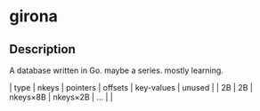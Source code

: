 # girona

## Description

A database written in Go. maybe a series. mostly learning.



| type | nkeys | pointers | offsets  | key-values | unused |
|  2B  |  2B   | nkeys×8B | nkeys×2B |    ...     |        |
